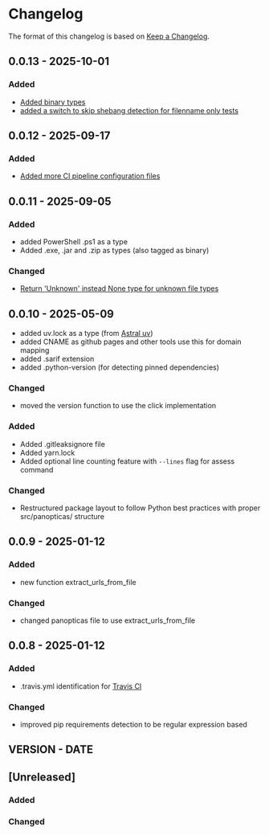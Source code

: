 # Changelog

The format of this changelog is based on [Keep a Changelog](https://keepachangelog.com/en/1.1.0/).

## 0.0.13 - 2025-10-01

### Added
 - [Added binary types](https://github.com/kospex/panopticas/issues/7)
 - [added a switch to skip shebang detection for filenname only tests](https://github.com/kospex/panopticas/issues/8)


## 0.0.12 - 2025-09-17

### Added
 - [Added more CI pipeline configuration files](https://github.com/kospex/panopticas/issues/5)

## 0.0.11 - 2025-09-05

### Added
  - added PowerShell .ps1 as a type
  - Added .exe, .jar and .zip as types (also tagged as binary)
### Changed
 - [Return 'Unknown' instead None type for unknown file types](https://github.com/kospex/panopticas/issues/4)

## 0.0.10 - 2025-05-09

  - added uv.lock as a type (from [Astral uv](https://docs.astral.sh/uv/))
  - added CNAME as github pages and other tools use this for domain mapping
  - added .sarif extension
  - added .python-version (for detecting pinned dependencies)

### Changed
  - moved the version function to use the click implementation


### Added
 - Added .gitleaksignore file
 - Added yarn.lock
 - Added optional line counting feature with `--lines` flag for assess command

### Changed
 - Restructured package layout to follow Python best practices with proper src/panopticas/ structure

## 0.0.9 - 2025-01-12

### Added
  - new function extract_urls_from_file

### Changed
  - changed panopticas file to use extract_urls_from_file

## 0.0.8 - 2025-01-12

### Added
  - .travis.yml identification for [Travis CI](https://www.travis-ci.com/)

### Changed
  - improved pip requirements detection to be regular expression based


## VERSION - DATE
## [Unreleased]

### Added

### Changed
